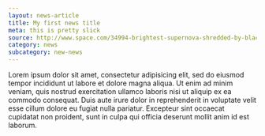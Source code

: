 ```yaml
---
layout: news-article
title: My first news title
meta: this is pretty slick
source: http://www.space.com/34994-brightest-supernova-shredded-by-black-hole.html
category: news
subcategory: new-news
---
```



Lorem ipsum dolor sit amet, consectetur adipisicing elit, sed do eiusmod tempor incididunt ut labore et dolore magna aliqua. Ut enim ad minim veniam, quis nostrud exercitation ullamco laboris nisi ut aliquip ex ea commodo consequat. Duis aute irure dolor in reprehenderit in voluptate velit esse cillum dolore eu fugiat nulla pariatur. Excepteur sint occaecat cupidatat non proident, sunt in culpa qui officia deserunt mollit anim id est laborum.
